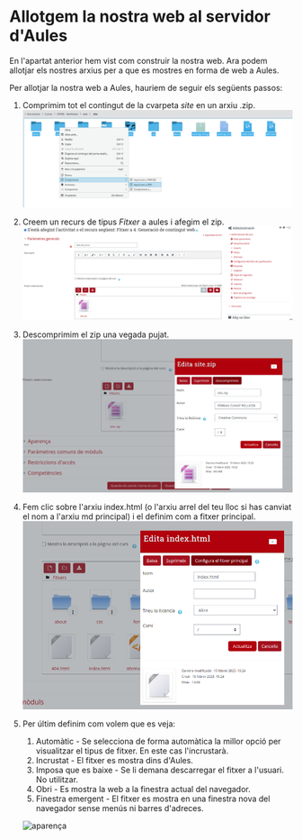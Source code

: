 # Allotgem la nostra web al servidor d'Aules

En l'apartat anterior hem vist com construir la nostra web. Ara podem allotjar els nostres arxius per a que es mostres en forma de web a Aules.

Per allotjar la nostra web a Aules, hauriem de seguir els següents passos:

1. Comprimim tot el contingut de la cvarpeta *site* en un arxiu .zip.
    ![zip](img/zip.png)
2. Creem un recurs de tipus *Fitxer* a aules i afegim el zip.
    ![recurs arxiu](img/crear%20recurs.png)
3.  Descomprimim el zip una vegada pujat.
    ![descomprimir](img/descomprimir.png)
4.  Fem clic sobre l'arxiu index.html (o l'arxiu arrel del teu lloc si has canviat el nom a l'arxiu md principal) i el definim com a fitxer principal.
    ![fitxer principal](img/index.png)
5.  Per últim definim com volem que es veja:
    1.  Automàtic - Se selecciona de forma automàtica la millor opció per visualitzar el tipus de fitxer. En este cas l'incrustarà.
    2.  Incrustat - El fitxer es mostra dins d'Aules.
    3.  Imposa que es baixe - Se li demana descarregar el fitxer a l'usuari. No utilitzar.
    4.  Obri - Es mostra la web a la finestra actual del navegador.
    5.  Finestra emergent - El fitxer es mostra en una finestra nova del navegador sense menús ni barres d'adreces.

    ![aparença](img/aparença.png)